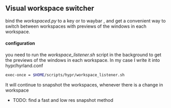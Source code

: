 ## Visual workspace switcher

bind the _workspaced.py_ to a key or to waybar , and get a convenient way to switch between workspaces
with previews of the windows in each workspace.

#### configuration

you need to run the _workspace_listener.sh_ script in the background to get the previews of the windows in each workspace.
In my case I write it into hypr/hyrland.conf

```bash
exec-once = $HOME/scripts/hypr/workspace_listener.sh
```
It will continue to snapshot the workspaces, whenever there is a change in workspace

- TODO: 
    find a fast and low res snapshot method


